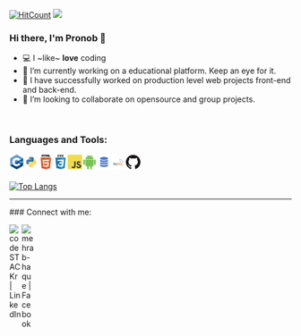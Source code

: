 [![HitCount](http://hits.dwyl.com/pronob1010/pronob1010.svg)](http://hits.dwyl.com/pronob1010/pronob1010)
<img src="https://komarev.com/ghpvc/?username=pronob1010"> 
### Hi there, I'm Pronob 👋


- 💻 I ~like~ **love** coding
- 🔭 I’m currently working on a educational platform. Keep an eye for it.
- 👯 I have successfully worked on production level web projects  front-end and back-end.
- 👯 I’m looking to collaborate on opensource and group projects.

 


<br> 

### Languages and Tools:

<img align="left" alt="C++" width="26px" src="https://raw.githubusercontent.com/github/explore/80688e429a7d4ef2fca1e82350fe8e3517d3494d/topics/cpp/cpp.png" />
<img align="left" alt="Python" width="26px" src="https://raw.githubusercontent.com/github/explore/80688e429a7d4ef2fca1e82350fe8e3517d3494d/topics/python/python.png" />
<img align="left" alt="HTML5" width="26px" src="https://raw.githubusercontent.com/github/explore/80688e429a7d4ef2fca1e82350fe8e3517d3494d/topics/html/html.png" />
<img align="left" alt="CSS3" width="26px" src="https://raw.githubusercontent.com/github/explore/80688e429a7d4ef2fca1e82350fe8e3517d3494d/topics/css/css.png" />
<img align="left" alt="JavaScript" width="26px" src="https://raw.githubusercontent.com/github/explore/80688e429a7d4ef2fca1e82350fe8e3517d3494d/topics/javascript/javascript.png" />
<img align="left" alt="Android Studio" width="26px" src="https://raw.githubusercontent.com/github/explore/80688e429a7d4ef2fca1e82350fe8e3517d3494d/topics/android/android.png" />
<img align="left" alt="SQL" width="26px" src="https://raw.githubusercontent.com/github/explore/80688e429a7d4ef2fca1e82350fe8e3517d3494d/topics/sql/sql.png" />
<img align="left" alt="MySQL" width="26px" src="https://raw.githubusercontent.com/github/explore/80688e429a7d4ef2fca1e82350fe8e3517d3494d/topics/mysql/mysql.png" />
<img align="left" alt="GitHub" width="26px" src="https://raw.githubusercontent.com/github/explore/78df643247d429f6cc873026c0622819ad797942/topics/github/github.png" />
<br><br/>
 
[![Top Langs](https://github-readme-stats.vercel.app/api/top-langs/?username=pronob1010&layout=compact)](https://github.com/anuraghazra/github-readme-stats)
&nbsp;
 <br>
 <hr>
 ### Connect with me:
 
<a src="https://www.linkedin.com/in/pronobmozumder/"> <img align="left" alt="codeSTACKr | LinkedIn" width="22px" src="https://cdn.jsdelivr.net/npm/simple-icons@v3/icons/linkedin.svg"></a>
<a src="https://www.facebook.com/pronob1010"><img align="left" alt="mehrab-haque | Facebook" width="22px" src="https://cdn.jsdelivr.net/npm/simple-icons@v3/icons/facebook.svg" /></a>
 
